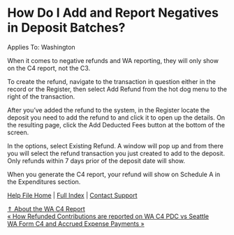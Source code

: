  How Do I Add and Report Negatives in Deposit Batches?
==========

Applies To: Washington

When it comes to negative refunds and WA reporting, they will only show on the C4 report, not the C3.

To create the refund, navigate to the transaction in question either in the record or the Register, then select Add Refund from the hot dog menu to the right of the transaction.

After you’ve added the refund to the system, in the Register locate the deposit you need to add the refund to and click it to open up the details. On the resulting page, click the Add Deducted Fees button at the bottom of the screen.

In the options, select Existing Refund. A window will pop up and from there you will select the refund transaction you just created to add to the deposit. Only refunds within 7 days prior of the deposit date will show.

When you generate the C4 report, your refund will show on Schedule A in the Expenditures section.

[Help File Home](/help/) | [Full Index](/Help-File-Directory/) | [Contact Support](mailto:support@ISPolitical.com)

[⇑ About the WA C4 Report](/About-the-WA-C4-Report)  
[« How Refunded Contributions are reported on WA C4 PDC vs Seattle](/How-Refunded-Contributions-are-reported-on-WA-C-PDC-vs-Seattle)  
[WA Form C4 and Accrued Expense Payments »](/WA-Form-C-and-Accrued-Expense-Payments)